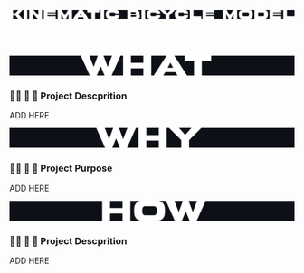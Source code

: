 <!------ PROJECT TITLE ------>
<p align="center">
    <img src="readme_data/project_title.png" alt="Why we chose this project" width="1500"/>
</p>

<br>
<br>

<!------ WHAT ------>
<p align="center">
    <img src="readme_data/project_what.png" alt="Why we chose this project" width="600"/>
</p>

<p align="center"><h3>🫸🏼 🚩 🎀 Project Descprition</h3></p>
ADD HERE


<!------ WHY ------>
<p align="center">
    <img src="readme_data/project_why.png" alt="What the project accomplishes" width="600"/>
</p>

<p align="center"><h3>🫸🏼 🚩 🎀 Project Purpose</h3></p>
ADD HERE


<!------ HOW ------>
<p align="center">
    <img src="readme_data/project_how.png" alt="How we implemented the project" width="600"/>
</p>

<p align="center"><h3>🫸🏼 🚩 🎀 Project Descprition</h3></p>
ADD HERE



